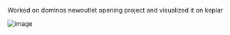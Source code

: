 Worked on dominos newoutlet opening project and visualized it on keplar

![image](https://github.com/abid0801/dominos_new_location/assets/42637968/3b4bb9de-2bf2-4105-8bb0-678472e73627)
